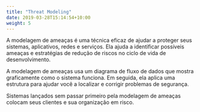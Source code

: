```yaml
---
title: "Threat Modeling"
date: 2019-03-28T15:14:54+10:00
weight: 5
---
```


A modelagem de ameaças é uma técnica eficaz de ajudar a proteger seus sistemas, aplicativos, redes e serviços. Ela ajuda a identificar possíveis ameaças e estratégias de redução de riscos no ciclo de vida de desenvolvimento.

A modelagem de ameaças usa um diagrama de fluxo de dados que mostra graficamente como o sistema funciona. Em seguida, ela aplica uma estrutura para ajudar você a localizar e corrigir problemas de segurança.

Sistemas lançados sem passar primeiro pela modelagem de ameaças colocam seus clientes e sua organização em risco.